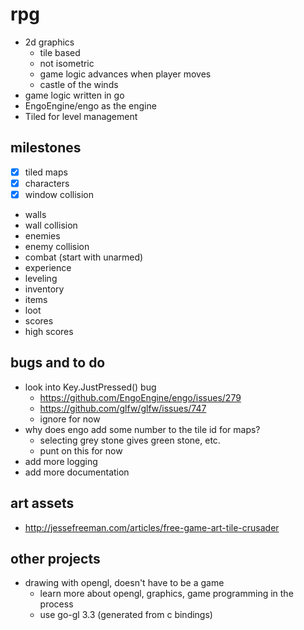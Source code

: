 # rpg

* 2d graphics
  * tile based
  * not isometric
  * game logic advances when player moves
  * castle of the winds
* game logic written in go
* EngoEngine/engo as the engine
* Tiled for level management

## milestones

* [x] tiled maps
* [x] characters
* [x] window collision
* walls
* wall collision
* enemies
* enemy collision
* combat (start with unarmed)
* experience
* leveling
* inventory
* items
* loot
* scores
* high scores

## bugs and to do

* look into Key.JustPressed() bug
  * https://github.com/EngoEngine/engo/issues/279
  * https://github.com/glfw/glfw/issues/747
  * ignore for now
* why does engo add some number to the tile id for maps?
  * selecting grey stone gives green stone, etc.
  * punt on this for now
* add more logging
* add more documentation

## art assets

* http://jessefreeman.com/articles/free-game-art-tile-crusader

## other projects

* drawing with opengl, doesn't have to be a game
  * learn more about opengl, graphics, game programming in the process
  * use go-gl 3.3 (generated from c bindings)
